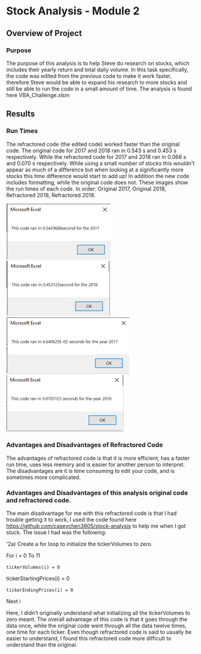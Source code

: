 # Stock Analysis - Module 2

## Overview of Project

### Purpose
The purpose of this analysis is to help Steve do research on stocks, which includes their yearly return and total daily volume. In this task specifically, the code was edited from the previous code to make it work faster, therefore Steve would be able to expand his research to more stocks and still be able to run the code in a small amount of time. 
The analysis is found here VBA_Challenge.xlsm

## Results

### Run Times
The refractored code (the edited code) worked faster than the original code. The original code for 2017 and 2018 ran in 0.543 s and 0.453 s respectively. While the refractored code for 2017 and 2018 ran in 0.066 s and 0.070 s respectively. While using a small number of stocks this wouldn't appear as much of a difference but when looking at a significantly more stocks this time difference would start to add up! In addition the new code includes formatting, while the original code does not. These images show the run times of each code. In order: Original  2017, Original 2018, Refractored 2018, Refractored 2018. 

![VBA_Challenge_2017.original](VBA_Challenge_2017_original.PNG) ![VBA_Challenge_2018original](VBA_Challenge_2018_original.PNG) ![VBA_Challenge_2017](VBA_Challenge_2017.PNG) ![VBA_Challenge_2018](VBA_Challenge_2018.PNG) 

### Advantages and Disadvantages of Refractored Code
The advantages of refractored code is that it is more efficient, has a faster run time, uses less memory and is easier for another person to interpret. The disadvantages are it is time consuming to edit your code, and is sometimes more complicated.

### Advantages and Disadvantages of this analysis original code and refractored code.
The main disadvantage for me with this refractored code is that I had trouble getting it to work, I used the code found here https://github.com/caseychen3605/stock-analysis to help me when I got stuck. The issue I had was the following:

'2a) Create a for loop to initialize the tickerVolumes to zero.

For i = 0 To 11
    
    tickerVolumes(i) = 0
   
   tickerStartingPrices(i) = 0
    
    tickerEndingPrices(i) = 0

Next i

Here, I didn't originally understand what initializing all the tickerVolumes to zero meant. The overall advantage of this code is that it goes through the data once, while the original code went through all the data twelve times, one time for each ticker. Even though refractored code is said to usually be easier to understand, I found this refractored code more difficult to understand than the original.
